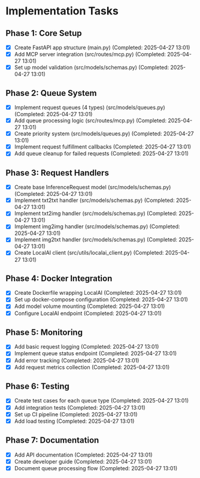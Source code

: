 # Implementation Tasks

## Phase 1: Core Setup
- [x] Create FastAPI app structure (main.py) (Completed: 2025-04-27 13:01)
- [x] Add MCP server integration (src/routes/mcp.py) (Completed: 2025-04-27 13:01)
- [x] Set up model validation (src/models/schemas.py) (Completed: 2025-04-27 13:01)

## Phase 2: Queue System
- [x] Implement request queues (4 types) (src/models/queues.py) (Completed: 2025-04-27 13:01)
- [x] Add queue processing logic (src/routes/mcp.py) (Completed: 2025-04-27 13:01)
- [x] Create priority system (src/models/queues.py) (Completed: 2025-04-27 13:01)
- [x] Implement request fulfillment callbacks (Completed: 2025-04-27 13:01)
- [x] Add queue cleanup for failed requests (Completed: 2025-04-27 13:01)

## Phase 3: Request Handlers
- [x] Create base InferenceRequest model (src/models/schemas.py) (Completed: 2025-04-27 13:01)
- [x] Implement txt2txt handler (src/models/schemas.py) (Completed: 2025-04-27 13:01)
- [x] Implement txt2img handler (src/models/schemas.py) (Completed: 2025-04-27 13:01)
- [x] Implement img2img handler (src/models/schemas.py) (Completed: 2025-04-27 13:01)
- [x] Implement img2txt handler (src/models/schemas.py) (Completed: 2025-04-27 13:01)
- [x] Create LocalAI client (src/utils/localai_client.py) (Completed: 2025-04-27 13:01)

## Phase 4: Docker Integration
- [x] Create Dockerfile wrapping LocalAI (Completed: 2025-04-27 13:01)
- [x] Set up docker-compose configuration (Completed: 2025-04-27 13:01)
- [x] Add model volume mounting (Completed: 2025-04-27 13:01)
- [x] Configure LocalAI endpoint (Completed: 2025-04-27 13:01)

## Phase 5: Monitoring
- [x] Add basic request logging (Completed: 2025-04-27 13:01)
- [x] Implement queue status endpoint (Completed: 2025-04-27 13:01)
- [x] Add error tracking (Completed: 2025-04-27 13:01)
- [x] Add request metrics collection (Completed: 2025-04-27 13:01)

## Phase 6: Testing
- [x] Create test cases for each queue type (Completed: 2025-04-27 13:01)
- [x] Add integration tests (Completed: 2025-04-27 13:01)
- [x] Set up CI pipeline (Completed: 2025-04-27 13:01)
- [x] Add load testing (Completed: 2025-04-27 13:01)

## Phase 7: Documentation
- [x] Add API documentation (Completed: 2025-04-27 13:01)
- [x] Create developer guide (Completed: 2025-04-27 13:01)
- [x] Document queue processing flow (Completed: 2025-04-27 13:01)